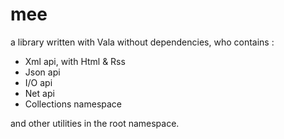 mee
===

a library written with Vala without dependencies, who contains :
- Xml api, with Html & Rss
- Json api
- I/O api
- Net api
- Collections namespace

and other utilities in the root namespace.
